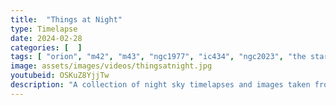 ```yaml
---
title:  "Things at Night"
type: Timelapse
date: 2024-02-28
categories: [  ]
tags: [ "orion", "m42", "m43", "ngc1977", "ic434", "ngc2023", "the star alnitak (ζ-ori)" ]
image: assets/images/videos/thingsatnight.jpg
youtubeid: OSKuZ8YjjTw
description: "A collection of night sky timelapses and images taken from the Oregon coast, mainly focused on the Orion constellation."
---
```



